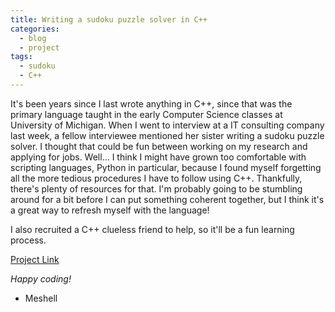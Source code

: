 ```yaml
---
title: Writing a sudoku puzzle solver in C++
categories: 
  - blog
  - project
tags:
  - sudoku
  - C++
---
```


It's been years since I last wrote anything in C++, since that was the primary language taught in the early Computer Science classes at University of Michigan. When I went to interview at a IT consulting company last week, a fellow interviewee mentioned her sister writing a sudoku puzzle solver. I thought that could be fun between working on my research and applying for jobs. Well... I think I might have grown too comfortable with scripting languages, Python in particular, because I found myself forgetting all the more tedious procedures I have to follow using C++. Thankfully, there's plenty of resources for that. I'm probably going to be stumbling around for a bit before I can put something coherent together, but I think it's a great way to refresh myself with the language!

I also recruited a C++ clueless friend to help, so it'll be a fun learning process.

[Project Link](https://github.com/michelle-hwang/sudoku/)

_Happy coding!_

- Meshell


